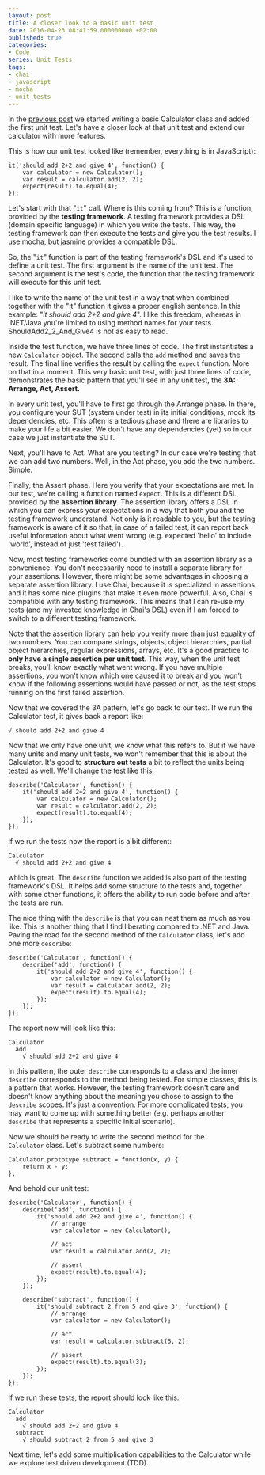 ```yaml
---
layout: post
title: A closer look to a basic unit test
date: 2016-04-23 08:41:59.000000000 +02:00
published: true
categories:
- Code
series: Unit Tests
tags:
- chai
- javascript
- mocha
- unit tests
---
```


In the <a href="/2016/04/what-is-a-unit-test-and-why-should-i-care/">previous post</a> we started writing a basic Calculator class and added the first unit test. Let's have a closer look at that unit test and extend our calculator with more features.

<!--more-->

This is how our unit test looked like (remember, everything is in JavaScript):

```
it('should add 2+2 and give 4', function() {
    var calculator = new Calculator();
    var result = calculator.add(2, 2);
    expect(result).to.equal(4);
});
```

Let's start with that "<code>it</code>" call. Where is this coming from? This is a function, provided by the <strong>testing framework</strong>. A testing framework provides a DSL (domain specific language) in which you write the tests. This way, the testing framework can then execute the tests and give you the test results. I use mocha, but jasmine provides a compatible DSL.

So, the "<code>it</code>" function is part of the testing framework's DSL and it's used to define a unit test. The first argument is the name of the unit test. The second argument is the test's code, the function that the testing framework will execute for this unit test.

I like to write the name of the unit test in a way that when combined together with the "it" function it gives a proper english sentence. In this example: "<em>it should add 2+2 and give 4</em>". I like this freedom, whereas in .NET/Java you're limited to using method names for your tests. ShouldAdd2_2_And_Give4 is not as easy to read.

Inside the test function, we have three lines of code. The first instantiates a new <code>Calculator</code> object. The second calls the <code>add</code> method and saves the result. The final line verifies the result by calling the <code>expect</code> function. More on that in a moment. This very basic unit test, with just three lines of code, demonstrates the basic pattern that you'll see in any unit test, the<strong> 3A: Arrange, Act, Assert.</strong>

In every unit test, you'll have to first go through the Arrange phase. In there, you configure your SUT (system under test) in its initial conditions, mock its dependencies, etc. This often is a tedious phase and there are libraries to make your life a bit easier. We don't have any dependencies (yet) so in our case we just instantiate the SUT.

Next, you'll have to Act. What are you testing? In our case we're testing that we can add two numbers. Well, in the Act phase, you add the two numbers. Simple.

Finally, the Assert phase. Here you verify that your expectations are met. In our test, we're calling a function named <code>expect</code>. This is a different DSL, provided by the <strong>assertion library</strong>. The assertion library offers a DSL in which you can express your expectations in a way that both you and the testing framework understand. Not only is it readable to you, but the testing framework is aware of it so that, in case of a failed test, it can report back useful information about what went wrong (e.g. expected 'hello' to include 'world', instead of just 'test failed').

Now, most testing frameworks come bundled with an assertion library as a convenience. You don't necessarily need to install a separate library for your assertions. However, there might be some advantages in choosing a separate assertion library. I use Chai, because it is specialized in assertions and it has some nice plugins that make it even more powerful. Also, Chai is compatible with any testing framework. This means that I can re-use my tests (and my invested knowledge in Chai's DSL) even if I am forced to switch to a different testing framework.

Note that the assertion library can help you verify more than just equality of two numbers. You can compare strings, objects, object hierarchies, partial object hierarchies, regular expressions, arrays, etc. It's a good practice to <strong>only have a single assertion per unit test</strong>. This way, when the unit test breaks, you'll know exactly what went wrong. If you have multiple assertions, you won't know which one caused it to break and you won't know if the following assertions would have passed or not, as the test stops running on the first failed assertion.

Now that we covered the 3A pattern, let's go back to our test. If we run the Calculator test, it gives back a report like:

```
√ should add 2+2 and give 4
```

Now that we only have one unit, we know what this refers to. But if we have many units and many unit tests, we won't remember that this is about the Calculator. It's good to <strong>structure out tests</strong> a bit to reflect the units being tested as well. We'll change the test like this:

```
describe('Calculator', function() {
    it('should add 2+2 and give 4', function() {
        var calculator = new Calculator();
        var result = calculator.add(2, 2);
        expect(result).to.equal(4);
    });
});
```

If we run the tests now the report is a bit different:

```
Calculator
  √ should add 2+2 and give 4
```

which is great. The <code>describe</code> function we added is also part of the testing framework's DSL. It helps add some structure to the tests and, together with some other functions, it offers the ability to run code before and after the tests are run.

The nice thing with the <code>describe</code> is that you can nest them as much as you like. This is another thing that I find liberating compared to .NET and Java. Paving the road for the second method of the <code>Calculator</code> class, let's add one more <code>describe</code>:

```
describe('Calculator', function() {
    describe('add', function() {
        it('should add 2+2 and give 4', function() {
            var calculator = new Calculator();
            var result = calculator.add(2, 2);
            expect(result).to.equal(4);
        });
    });
});
```

The report now will look like this:

```
Calculator
  add
    √ should add 2+2 and give 4
```

In this pattern, the outer <code>describe</code> corresponds to a class and the inner <code>describe</code> corresponds to the method being tested. For simple classes, this is a pattern that works. However, the testing framework doesn't care and doesn't know anything about the meaning you chose to assign to the <code>describe</code> scopes. It's just a convention. For more complicated tests, you may want to come up with something better (e.g. perhaps another <code>describe</code> that represents a specific initial scenario).

Now we should be ready to write the second method for the <code>Calculator</code> class. Let's subtract some numbers:

```
Calculator.prototype.subtract = function(x, y) {
    return x - y;
};
```

And behold our unit test:

```
describe('Calculator', function() {
    describe('add', function() {
        it('should add 2+2 and give 4', function() {
            // arrange
            var calculator = new Calculator();

            // act
            var result = calculator.add(2, 2);

            // assert
            expect(result).to.equal(4);
        });
    });

    describe('subtract', function() {
        it('should subtract 2 from 5 and give 3', function() {
            // arrange
            var calculator = new Calculator();

            // act
            var result = calculator.subtract(5, 2);

            // assert
            expect(result).to.equal(3);
        });
    });
});
```

If we run these tests, the report should look like this:

```
Calculator
  add
    √ should add 2+2 and give 4
  subtract
    √ should subtract 2 from 5 and give 3
```

Next time, let's add some multiplication capabilities to the Calculator while we explore test driven development (TDD).
